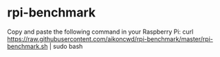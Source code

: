 # rpi-benchmark

Copy and paste the following command in your Raspberry Pi:
     curl https://raw.githubusercontent.com/aikoncwd/rpi-benchmark/master/rpi-benchmark.sh | sudo bash
